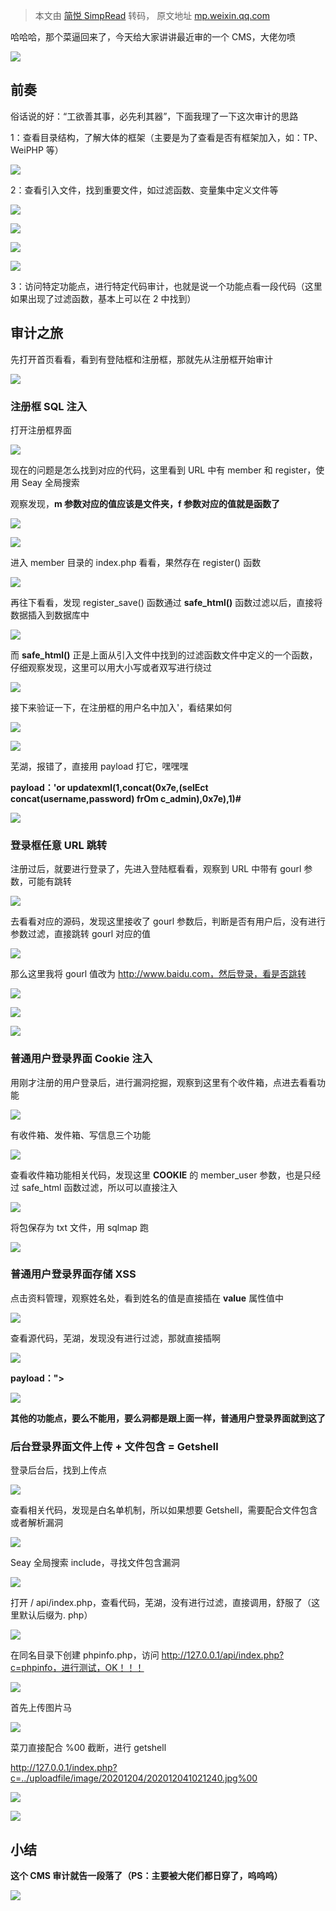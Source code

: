 > 本文由 [简悦 SimpRead](http://ksria.com/simpread/) 转码， 原文地址 [mp.weixin.qq.com](https://mp.weixin.qq.com/s/yxHZakwT7EFkIQ8e9tpKVA)

哈哈哈，那个菜逼回来了，今天给大家讲讲最近审的一个 CMS，大佬勿喷

![](https://mmbiz.qpic.cn/mmbiz_png/dAMlD06OYdI1h5Ce5HGPBpjichw3jq2pGLfGiaXHic9zEBdCp9M820yTVvJJMSvpM81OfA2GfPHuWIESbubcq94ZA/640?wx_fmt=png)

前奏
--

俗话说的好：“工欲善其事，必先利其器”，下面我理了一下这次审计的思路

1：查看目录结构，了解大体的框架（主要是为了查看是否有框架加入，如：TP、WeiPHP 等）

![](https://mmbiz.qpic.cn/mmbiz_png/dAMlD06OYdI1h5Ce5HGPBpjichw3jq2pGbK7781rEPqfU1jt5HZKv3JUzJ6IMCPZ5VlPXh6ZmF4Rtlp8vGFX6JQ/640?wx_fmt=png)

2：查看引入文件，找到重要文件，如过滤函数、变量集中定义文件等

![](https://mmbiz.qpic.cn/mmbiz_png/dAMlD06OYdI1h5Ce5HGPBpjichw3jq2pG6KYBwtP627iaTTjsrkzUuWLibw3wlWSEpa7NFmBZwebT2UdNrmftfwNQ/640?wx_fmt=png)

![](https://mmbiz.qpic.cn/mmbiz_png/dAMlD06OYdI1h5Ce5HGPBpjichw3jq2pGEl77U6vdgxl1g5mM1ETgeQ9pf0Q7PicT2GAssDZuLmcjyUzhACeLKTA/640?wx_fmt=png)

![](https://mmbiz.qpic.cn/mmbiz_png/dAMlD06OYdI1h5Ce5HGPBpjichw3jq2pGmcibVR4qYgTe96lVIzJr9A29z5L9k49RcK0Hr73mZ4wibLzOBKURRhiag/640?wx_fmt=png)

![](https://mmbiz.qpic.cn/mmbiz_png/dAMlD06OYdI1h5Ce5HGPBpjichw3jq2pGPQ2N4Tib9cXh86G40uNDE1S7438lbtb5QZ06icVp0AfO1CpxJDZStMwA/640?wx_fmt=png)

3：访问特定功能点，进行特定代码审计，也就是说一个功能点看一段代码（这里如果出现了过滤函数，基本上可以在 2 中找到）

审计之旅
----

先打开首页看看，看到有登陆框和注册框，那就先从注册框开始审计

![](https://mmbiz.qpic.cn/mmbiz_png/dAMlD06OYdI1h5Ce5HGPBpjichw3jq2pGQFmL93bj41bLpJTC8R6EXnaM3RzLcTsvoz32wZQo6p5d2AcVVPpZ4g/640?wx_fmt=png)

### 注册框 SQL 注入

打开注册框界面

![](https://mmbiz.qpic.cn/mmbiz_png/dAMlD06OYdI1h5Ce5HGPBpjichw3jq2pGFRLSNAmicLLO8oVAxIhIicAJKiaDE2yEt5f79gTCXHBWA4jbsUiby3D65g/640?wx_fmt=png)

现在的问题是怎么找到对应的代码，这里看到 URL 中有 member 和 register，使用 Seay 全局搜索

观察发现，**m 参数对应的值应该是文件夹，f 参数对应的值就是函数了**

![](https://mmbiz.qpic.cn/mmbiz_png/dAMlD06OYdI1h5Ce5HGPBpjichw3jq2pGCCGBpBC13jHzibZslZLD5PNUjJEtVApqaZsLkGFjrH8C0Oadib0G7wVw/640?wx_fmt=png)

![](https://mmbiz.qpic.cn/mmbiz_png/dAMlD06OYdI1h5Ce5HGPBpjichw3jq2pGdxScUG31MzVDbBGbc4GbSoXdxppibYzbOic9oZprP60rn5lxRleOlibmQ/640?wx_fmt=png)

进入 member 目录的 index.php 看看，果然存在 register() 函数

![](https://mmbiz.qpic.cn/mmbiz_png/dAMlD06OYdI1h5Ce5HGPBpjichw3jq2pGE9Glibd79hO9UaNDjnjXdaylzXICHc6E86wL0jnw9ibZlZiaraqpbaU2w/640?wx_fmt=png)

再往下看看，发现 register_save() 函数通过 **safe_html()** 函数过滤以后，直接将数据插入到数据库中

![](https://mmbiz.qpic.cn/mmbiz_png/dAMlD06OYdI1h5Ce5HGPBpjichw3jq2pG3nKhInicgOHxkY1blibpexqiabezebjxVEUHYX4N5y0DMnFYzkn10uFHg/640?wx_fmt=png)

而 **safe_html()** 正是上面从引入文件中找到的过滤函数文件中定义的一个函数，仔细观察发现，这里可以用大小写或者双写进行绕过

![](https://mmbiz.qpic.cn/mmbiz_png/dAMlD06OYdI1h5Ce5HGPBpjichw3jq2pGqcTNSkWEy8ic7dUhvTgRdISmQG0oSlb5HkfdrUJsnjm0vnkW99fMZ8w/640?wx_fmt=png)

接下来验证一下，在注册框的用户名中加入'，看结果如何

![](https://mmbiz.qpic.cn/mmbiz_png/dAMlD06OYdI1h5Ce5HGPBpjichw3jq2pGYe5Zicb4jIB8gpGBpibyrFfz0GDibkics18ocGV9e7qrPyQk4Mlw9hPskw/640?wx_fmt=png)

![](https://mmbiz.qpic.cn/mmbiz_png/dAMlD06OYdI1h5Ce5HGPBpjichw3jq2pGic2RDckLk23ECdnxxbj2Z4tc1YKqPNdlFaCKu1UMfz5bgURiasaibNE5A/640?wx_fmt=png)

芜湖，报错了，直接用 payload 打它，嘿嘿嘿

**payload：'or updatexml(1,concat(0x7e,(selEct concat(username,password) frOm c_admin),0x7e),1)#**

![](https://mmbiz.qpic.cn/mmbiz_png/dAMlD06OYdI1h5Ce5HGPBpjichw3jq2pGUVvTC5QkpTJL14C7pLQB7OHiazA6HdVia74XU23PDzibuiawhqtQK02SAA/640?wx_fmt=png)

### 登录框任意 URL 跳转

注册过后，就要进行登录了，先进入登陆框看看，观察到 URL 中带有 gourl 参数，可能有跳转

![](https://mmbiz.qpic.cn/mmbiz_png/dAMlD06OYdI1h5Ce5HGPBpjichw3jq2pGERWJpnjs6x32JibfBs6AibYEGgIyg90mNBOHqcR8ICB2qsicv6LJI9iaEg/640?wx_fmt=png)

去看看对应的源码，发现这里接收了 gourl 参数后，判断是否有用户后，没有进行参数过滤，直接跳转 gourl 对应的值

![](https://mmbiz.qpic.cn/mmbiz_png/dAMlD06OYdI1h5Ce5HGPBpjichw3jq2pGB93AHVzOvdZPgCxJxaNJ6A5PAGdzqsyunvQ810IrLZ2zmvPJbmicm5A/640?wx_fmt=png)

那么这里我将 gourl 值改为 http://www.baidu.com，然后登录，看是否跳转

![](https://mmbiz.qpic.cn/mmbiz_png/dAMlD06OYdI1h5Ce5HGPBpjichw3jq2pGr1qtHsxIX5TC1gv5lojwdASBEqulAo9TicFspVzhfpV6DsHodtgjyOA/640?wx_fmt=png)

![](https://mmbiz.qpic.cn/mmbiz_png/dAMlD06OYdI1h5Ce5HGPBpjichw3jq2pG1ZgO46m0FMibubu8BrY7hIa0ibspQond61tExiaOH3te8qxXzkUH6cpBQ/640?wx_fmt=png)

![](https://mmbiz.qpic.cn/mmbiz_png/dAMlD06OYdI1h5Ce5HGPBpjichw3jq2pGlWeZ1GRnVaToCOS2viarxD4cA7yjUBFRupkt6Yicvibs55G03u0Ey6LDg/640?wx_fmt=png)

### 普通用户登录界面 Cookie 注入

用刚才注册的用户登录后，进行漏洞挖掘，观察到这里有个收件箱，点进去看看功能

![](https://mmbiz.qpic.cn/mmbiz_png/dAMlD06OYdI1h5Ce5HGPBpjichw3jq2pGbV4f9blYPsIz8DO5nseemupMvsK4k3ATd9blUL32XQAl2dIKLIZ7kQ/640?wx_fmt=png)

有收件箱、发件箱、写信息三个功能

![](https://mmbiz.qpic.cn/mmbiz_png/dAMlD06OYdI1h5Ce5HGPBpjichw3jq2pGQga2JTHJda10HoibcD07h3iatwRFVw3PD60UcFkGsjGu8uZO3X3VSL5g/640?wx_fmt=png)

查看收件箱功能相关代码，发现这里 **COOKIE** 的 member_user 参数，也是只经过 safe_html 函数过滤，所以可以直接注入

![](https://mmbiz.qpic.cn/mmbiz_png/dAMlD06OYdI1h5Ce5HGPBpjichw3jq2pGfWm8FrXPhaMGQYfOLeZjzgicKZDGDvic6IDibOtWKjJE82mn3GFupBXcA/640?wx_fmt=png)

将包保存为 txt 文件，用 sqlmap 跑

![](https://mmbiz.qpic.cn/mmbiz_png/dAMlD06OYdI1h5Ce5HGPBpjichw3jq2pGeDxZfmSe3VsbDOh2kYutQd4y7vlwkwticF8Mmm9E8yDzfxFQKrCQ34A/640?wx_fmt=png)

### 普通用户登录界面存储 XSS

点击资料管理，观察姓名处，看到姓名的值是直接插在 **value** 属性值中

![](https://mmbiz.qpic.cn/mmbiz_png/dAMlD06OYdI1h5Ce5HGPBpjichw3jq2pGVUibOLjj2oVME09Pn8azL0tEEsd7LicdHxNrYOko2AbeL327yMMF291A/640?wx_fmt=png)

查看源代码，芜湖，发现没有进行过滤，那就直接插啊

![](https://mmbiz.qpic.cn/mmbiz_png/dAMlD06OYdI1h5Ce5HGPBpjichw3jq2pGdRQwFAjudJ7M8mTspMpVuQE6fc4nw7SstouQuwibmDv4s4XbDWQfz7Q/640?wx_fmt=png)

**payload："><script>alert(1)</script>**

![](https://mmbiz.qpic.cn/mmbiz_png/dAMlD06OYdI1h5Ce5HGPBpjichw3jq2pGTmoyiaXibDOGvBrY39kPibN5SARgqicm5Libde9iaq7MXciaC9yGm2CgqkYHw/640?wx_fmt=png)

**其他的功能点，要么不能用，要么洞都是跟上面一样，普通用户登录界面就到这了**

### 后台登录界面文件上传 + 文件包含 = Getshell

登录后台后，找到上传点

![](https://mmbiz.qpic.cn/mmbiz_png/dAMlD06OYdI1h5Ce5HGPBpjichw3jq2pGsWGxmSsMicqBETkKf49yfqHbNACibzhA2icESn37UNmwdfqcPGAMiaHYWA/640?wx_fmt=png)

查看相关代码，发现是白名单机制，所以如果想要 Getshell，需要配合文件包含或者解析漏洞

![](https://mmbiz.qpic.cn/mmbiz_png/dAMlD06OYdI1h5Ce5HGPBpjichw3jq2pGiamTmQ9SqBlWMZQeGXPTqKIWP7bs7AsqpajAfGoZyr60Qj43qWZNvYQ/640?wx_fmt=png)

Seay 全局搜索 include，寻找文件包含漏洞

![](https://mmbiz.qpic.cn/mmbiz_png/dAMlD06OYdI1h5Ce5HGPBpjichw3jq2pGibyEb0ibr8dAY2SrLNLOlChWuqpZknQ8X6hSnjnmelicogU8Miczkdz5Fg/640?wx_fmt=png)

打开 / api/index.php，查看代码，芜湖，没有进行过滤，直接调用，舒服了（这里默认后缀为. php）

![](https://mmbiz.qpic.cn/mmbiz_png/dAMlD06OYdI1h5Ce5HGPBpjichw3jq2pGwnlnXmOgwuUZo53yX9W20iahH4ZIaZvzcEicYSscSe3OJR5Q53xP7mxw/640?wx_fmt=png)

在同名目录下创建 phpinfo.php，访问 http://127.0.0.1/api/index.php?c=phpinfo，进行测试，OK！！！

![](https://mmbiz.qpic.cn/mmbiz_png/dAMlD06OYdI1h5Ce5HGPBpjichw3jq2pGy3L3KyP3fBWibepYVBAd98IgXevJoW5iaFfKpQC5QdF1A1DLtFBcoooQ/640?wx_fmt=png)

首先上传图片马

![](https://mmbiz.qpic.cn/mmbiz_png/dAMlD06OYdI1h5Ce5HGPBpjichw3jq2pGE0GY60vmRnkCw2icQicuTIuTXVTlpGvYIh5viaGibrxeQzcVmMmPkzewQA/640?wx_fmt=png)

菜刀直接配合 %00 截断，进行 getshell

http://127.0.0.1/index.php?c=../uploadfile/image/20201204/202012041021240.jpg%00

![](https://mmbiz.qpic.cn/mmbiz_png/dAMlD06OYdI1h5Ce5HGPBpjichw3jq2pGbEe9MjJASAPcwzfryOmfm8rwiaHLGYt6CZCPgOuu4QMCibrURfb5Nkvw/640?wx_fmt=png)

![](https://mmbiz.qpic.cn/mmbiz_png/dAMlD06OYdI1h5Ce5HGPBpjichw3jq2pGaQfiahSMeXYLKOtNupeXU96R0JpQGj9kn6sTWiafPDDuJ54Gj60OeBsg/640?wx_fmt=png)

小结
--

**这个 CMS 审计就告一段落了（PS：主要被大佬们都日穿了，呜呜呜）**

**![](https://mmbiz.qpic.cn/mmbiz_png/dAMlD06OYdI1h5Ce5HGPBpjichw3jq2pGQvpNap6tC3UXnZrBtriaJLnl5PPB0hVecxtKf9LafBsla6jRPQ9221A/640?wx_fmt=png)**